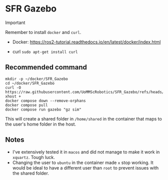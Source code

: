 # SFR Gazebo

> [!IMPORTANT]
> Remember to install `docker` and `curl`.
> 
> - Docker: https://ros2-tutorial.readthedocs.io/en/latest/docker/index.html
> 
> - curl `sudo apt-get install curl`

## Recommended command

```commandline
mkdir -p ~/docker/SFR_Gazebo
cd ~/docker/SFR_Gazebo
curl -O https://raw.githubusercontent.com/UoMMScRobotics/SFR_Gazebo/refs/heads/main/compose.yml
xhost +
docker compose down --remove-orphans
docker compose pull
docker compose run gazebo "gz sim"
```

This will create a shared folder in `/home/shared` in the container that maps to the user's home folder in the host.

## Notes

- I've extensively tested it in `macos` and did not manage to make it work in `xquartz`. Tough luck.
- Changing the user to `ubuntu` in the container made `x` stop working. It would be ideal to have a different user than `root` to prevent issues with the shared folder.




